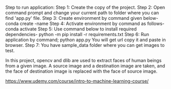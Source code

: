 Step to run application:
Step 1:	Create the copy of the project.
Step 2: Open command prompt and change your current path
to folder where you can find 'app.py' file.
Step 3: Create environment by command given below-
conda create -name <environment name>
Step 4: Activate environment by command as follows-
conda activate <environment name>
Step 5: Use command below to install required dependencies-
python -m pip install -r requirements.txt
Step 6: Run application by command;
python app.py
You will get url copy it and paste in browser.
Step 7: You have sample_data folder where you can get images to test.
  
 
In this project, opencv and dlib are used to extract faces of human beings from a given image. A source image and a destination image are taken, and the face of destination image is replaced with the face of source image.
  
  https://www.udemy.com/course/intro-to-machine-learning-course/
